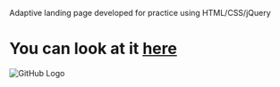 Adaptive landing page developed for practice using HTML/CSS/jQuery

# You can look at it [here](https://eduard-mychka.github.io/mogo/)

<!-- ![Optional Text](../mogo/assets/images/ipad.png) -->
![GitHub Logo](/images/ipad.png)
